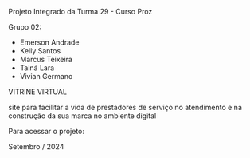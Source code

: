 
Projeto Integrado da Turma 29 - Curso Proz

Grupo 02:

- Emerson Andrade
- Kelly Santos
- Marcus Teixeira
- Tainá Lara
- Vivian Germano 

VITRINE VIRTUAL

site para facilitar a vida de prestadores de serviço no atendimento e na construção da sua marca no ambiente digital


Para acessar o projeto: 

Setembro / 2024
